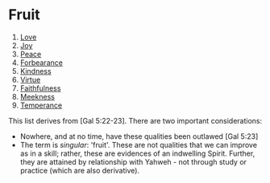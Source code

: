 # Fruit

1. [Love](Love)
2. [Joy](Joy)
3. [Peace](Peace)
4. [Forbearance](Forbearance)
5. [Kindness](Kindness)
6. [Virtue](Virtue)
7. [Faithfulness](Faithfulness)
8. [Meekness](Meekness)
9. [Temperance](Temperance)

This list derives from [Gal 5:22-23].
There are two important considerations:
- Nowhere, and at no time, have these qualities been outlawed [Gal 5:23]
- The term is _singular_: 'fruit'.  These are not qualities that we can improve as in a skill; rather, these are evidences of an indwelling Spirit.  Further, they are attained by relationship with Yahweh - not through study or practice (which are also derivative).
